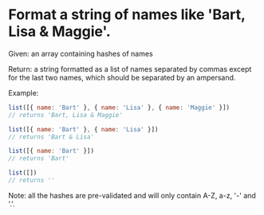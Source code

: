 # Format a string of names like 'Bart, Lisa & Maggie'.

Given: an array containing hashes of names

Return: a string formatted as a list of names separated by commas except for the last two names, which should be separated by an ampersand.

Example:

```js
list([{ name: 'Bart' }, { name: 'Lisa' }, { name: 'Maggie' }])
// returns 'Bart, Lisa & Maggie'

list([{ name: 'Bart' }, { name: 'Lisa' }])
// returns 'Bart & Lisa'

list([{ name: 'Bart' }])
// returns 'Bart'

list([])
// returns ''
```

Note: all the hashes are pre-validated and will only contain A-Z, a-z, '-' and '.'.
